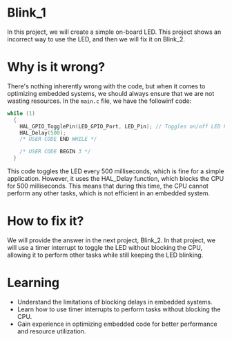 # Blink_1

In this project, we will create a simple on-board LED. This project shows an incorrect way to use the LED, and then we will fix it on Blink_2.

# Why is it wrong?

There's nothing inherently wrong with the code, but when it comes to optimizing embedded systems, we should always ensure that we are not wasting resources. In the ```main.c``` file, we have the followinf code:

```c
while (1)
  {
    HAL_GPIO_TogglePin(LED_GPIO_Port, LED_Pin); // Toggles on/off LED PIN
    HAL_Delay(500);
    /* USER CODE END WHILE */

    /* USER CODE BEGIN 3 */
  }
  ```
This code toggles the LED every 500 milliseconds, which is fine for a simple application. However, it uses the HAL_Delay function, which blocks the CPU for 500 milliseconds. This means that during this time, the CPU cannot perform any other tasks, which is not efficient in an embedded system.

# How to fix it?

We will provide the answer in the next project, Blink_2. In that project, we will use a timer interrupt to toggle the LED without blocking the CPU, allowing it to perform other tasks while still keeping the LED blinking.

# Learning

- Understand the limitations of blocking delays in embedded systems.
- Learn how to use timer interrupts to perform tasks without blocking the CPU.
- Gain experience in optimizing embedded code for better performance and resource utilization.

